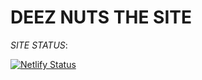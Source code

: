 # DEEZ NUTS THE SITE

*SITE STATUS*:

[![Netlify Status](https://api.netlify.com/api/v1/badges/8f3c47a5-737b-4826-b4c0-27e694c0640e/deploy-status)](?branch=https://app.netlify.com/sites/deeznutzz/deploys)
